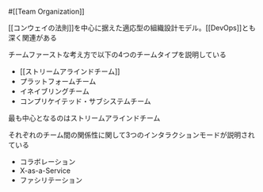 #[[Team Organization]]

[[コンウェイの法則]]を中心に据えた適応型の組織設計モデル。[[DevOps]]とも深く関連がある

チームファーストな考え方で以下の4つのチームタイプを説明している

- [[ストリームアラインドチーム]]
- プラットフォームチーム
- イネイブリングチーム
- コンプリケイテッド・サブシステムチーム

最も中心となるのはストリームアラインドチーム

それぞれのチーム間の関係性に関して3つのインタラクションモードが説明されている

- コラボレーション
- X-as-a-Service
- ファシリテーション